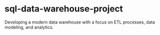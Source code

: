 # sql-data-warehouse-project
Developing a modern data warehouse with a focus on ETL processes, data modeling, and analytics.
